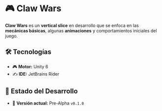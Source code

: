# 🎮 Claw Wars  

**Claw Wars** es un **vertical slice** en desarrollo que se enfoca en las **mecánicas básicas**, algunas **animaciones** y comportamientos iniciales del juego.  

## 🛠 Tecnologías  
- 🎮 **Motor:** Unity 6  
- ✍️ **IDE:** JetBrains Rider  

## 🚀 Estado del Desarrollo  
- 📌 **Versión actual:** Pre-Alpha `v0.1.0`  
